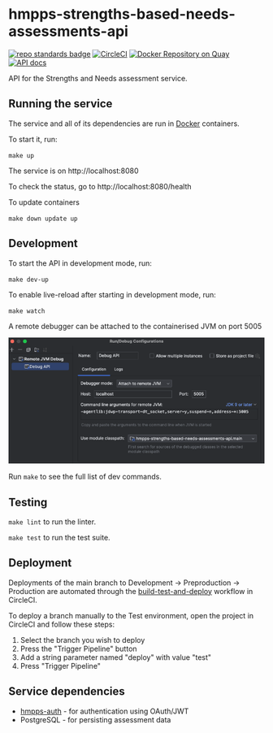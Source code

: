 # hmpps-strengths-based-needs-assessments-api
[![repo standards badge](https://img.shields.io/badge/dynamic/json?color=blue&style=flat&logo=github&label=MoJ%20Compliant&query=%24.message&url=https%3A%2F%2Foperations-engineering-reports.cloud-platform.service.justice.gov.uk%2Fapi%2Fv2%2Fcompliant-repository%2Fhmpps-strengths-based-needs-assessments-api)](https://operations-engineering-reports.cloud-platform.service.justice.gov.uk/public-report/hmpps-strengths-based-needs-assessments-api "Link to report")
[![CircleCI](https://circleci.com/gh/ministryofjustice/hmpps-strengths-based-needs-assessments-api/tree/main.svg?style=svg)](https://circleci.com/gh/ministryofjustice/hmpps-strengths-based-needs-assessments-api)
[![Docker Repository on Quay](https://quay.io/repository/hmpps/hmpps-strengths-based-needs-assessments-api/status "Docker Repository on Quay")](https://quay.io/repository/hmpps/hmpps-strengths-based-needs-assessments-api)
[![API docs](https://img.shields.io/badge/API_docs_-view-85EA2D.svg?logo=swagger)](https://api.strengths-based-needs-dev.hmpps.service.justice.gov.uk/swagger-ui/index.html#/)

API for the Strengths and Needs assessment service.

## Running the service

The service and all of its dependencies are run in [Docker](https://www.docker.com/get-started/) containers.

To start it, run:

`make up`

The service is on http://localhost:8080

To check the status, go to http://localhost:8080/health

To update containers

`make down update up`

## Development

To start the API in development mode, run:

`make dev-up`

To enable live-reload after starting in development mode, run:

`make watch`

A remote debugger can be attached to the containerised JVM on port 5005

![debugger.png](.readme/debugger.png)

Run `make` to see the full list of dev commands.

## Testing

`make lint` to run the linter.

`make test` to run the test suite.

## Deployment

Deployments of the main branch to Development -> Preproduction -> Production are automated through the [build-test-and-deploy](https://app.circleci.com/pipelines/github/ministryofjustice/hmpps-strengths-based-needs-assessments-api/554/workflows/228227bb-282f-4322-8414-178e82b0f60e) workflow in CircleCI.

To deploy a branch manually to the Test environment, open the project in CircleCI and follow these steps:

1. Select the branch you wish to deploy
2. Press the "Trigger Pipeline" button
3. Add a string parameter named "deploy" with value "test"
4. Press "Trigger Pipeline"

## Service dependencies

* [hmpps-auth](https://github.com/ministryofjustice/hmpps-auth) - for authentication using OAuth/JWT
* PostgreSQL - for persisting assessment data
